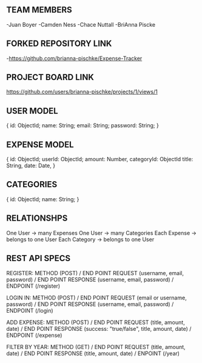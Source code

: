 ## TEAM MEMBERS
-Juan Boyer
-Camden Ness
-Chace Nuttall
-BriAnna Piscke

## FORKED REPOSITORY LINK
-https://github.com/brianna-pischke/Expense-Tracker

## PROJECT BOARD LINK
https://github.com/users/brianna-pischke/projects/1/views/1

## USER MODEL
{
id: ObjectId;
name: String;
email: String;
password: String;
}

## EXPENSE MODEL
{
 id: ObjectId;
 userId: ObjectId;
 amount: Number,
 categoryId: ObjectId
 title: String,
 date: Date,
 }

 ## CATEGORIES
 {
 id: ObjectId;
 name: String;
 }

 ## RELATIONSHPS
 One User → many Expenses
 One User → many Categories
 Each Expense → belongs to one User
 Each Category -> belongs to one User

 ## REST API SPECS
 REGISTER: METHOD (POST) / END POINT REQUEST (username, email, password) / END POINT RESPONSE (username, email, password) / ENDPOINT (/register)
 
 LOGIN IN: METHOD (POST) / END POINT REQUEST (email or username, password) / END POINT RESPONSE (username, email, password) / ENDPOINT (/login)
 
ADD EXPENSE: METHOD (POST) / END POINT REQUEST (title, amount, date) / END POINT RESPONSE (success: "true/false", title, amount, date) / ENDPOINT (/expense)

FILTER BY YEAR: METHOD (GET) / END POINT REQUEST (title, amount, date) / END POINT RESPONSE (title, amount, date) / ENPOINT (/year)
